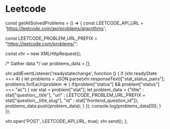 # Leetcode


const getAllSolvedProblems = () => {
  const LEETCODE_API_URL = 'https://leetcode.com/api/problems/algorithms';

  const LEETCODE_PROBLEM_URL_PREFIX = "https://leetcode.com/problems/";

  const xhr = new XMLHttpRequest();

  /* Gather data */
  var problems_data = [];

  xhr.addEventListener('readystatechange', function () {
    if (xhr.readyState === 4) {
      let problems = JSON.parse(xhr.responseText)["stat_status_pairs"];
      problems.forEach(problem => {
        if(problem["status"] && problem["status"] === "ac")
        {
          var stat = problem["stat"];
          let problem_data = {"title" : stat["question__title"], "url" : LEETCODE_PROBLEM_URL_PREFIX + stat["question__title_slug"], "id" : stat["frontend_question_id"]};
          problems_data.push(problem_data);
        }
      });
      console.log(problems_data[0]);
    }
  });


  xhr.open('POST', LEETCODE_API_URL, true);
  xhr.send();
};
